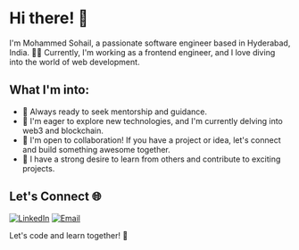 # Hi there! 👋

I'm Mohammed Sohail, a passionate software engineer based in Hyderabad, India. 👨‍💻 Currently, I'm working as a frontend engineer, and I love diving into the world of web development.

## What I'm into:

- 🤝 Always ready to seek mentorship and guidance.
- 🚀 I'm eager to explore new technologies, and I'm currently delving into web3 and blockchain.
- 👥 I'm open to collaboration! If you have a project or idea, let's connect and build something awesome together.
- 🌱 I have a strong desire to learn from others and contribute to exciting projects.


## Let's Connect 🌐

[![LinkedIn](https://img.shields.io/badge/LinkedIn-Connect-blue)](https://www.linkedin.com/in/sohail-313/)
[![Email](https://img.shields.io/badge/Email-Say%20Hello-orange)](mailto:mohammedisohail313@gmail.com)

Let's code and learn together! 🚀


<!---
sohail-313/sohail-313 is a ✨ special ✨ repository because its `README.md` (this file) appears on your GitHub profile.
You can click the Preview link to take a look at your changes.
--->
